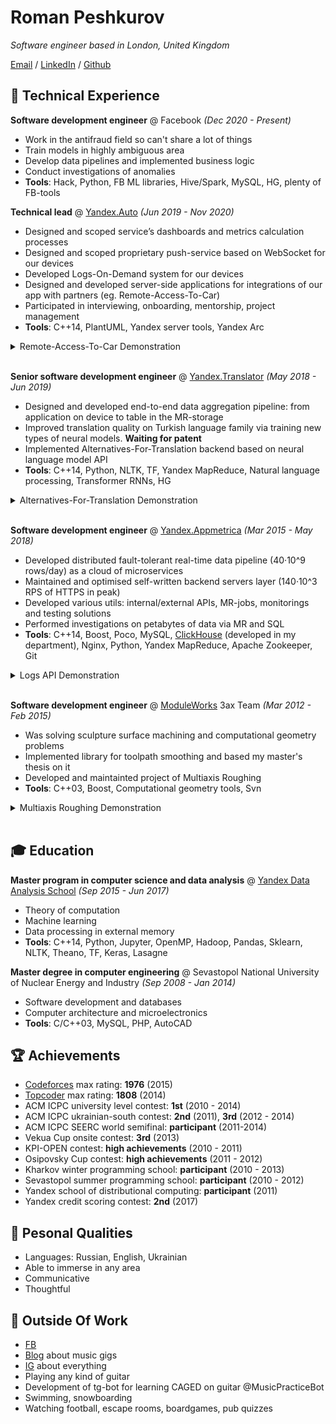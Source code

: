 # Roman Peshkurov

_Software engineer based in London, United Kingdom_ <br>

[Email](mailto:roman.peshkurov@gmail.com) / [LinkedIn](https://www.linkedin.com/in/romanpeshkurov) / [Github](https://github.com/blazerer)

## 💾 Technical Experience
**Software development engineer** @ Facebook _(Dec 2020 - Present)_ <br>
* Work in the antifraud field so can't share a lot of things
* Train models in highly ambiguous area
* Develop data pipelines and implemented business logic 
* Conduct investigations of anomalies 
* **Tools**: Hack, Python, FB ML libraries, Hive/Spark, MySQL, HG, plenty of FB-tools

**Technical lead** @ [Yandex.Auto](https://auto.yandex/promo) _(Jun 2019 - Nov 2020)_ <br>
* Designed and scoped service’s dashboards and metrics calculation processes
* Designed and scoped proprietary push-service based on WebSocket for our devices
* Developed Logs-On-Demand system for our devices
* Designed and developed server-side applications for integrations of our app with partners (eg. Remote-Access-To-Car)
* Participated in interviewing, onboarding, mentorship, project management
* **Tools**: C++14, PlantUML, Yandex server tools, Yandex Arc
<details><summary>Remote-Access-To-Car Demonstration</summary>
<br>
 We integrated our navigation app with telematics-system-partner and that allowed our customers to have access to car features (ignition, locks, etc.) via our app.<br>
 I was responsible for design, scope and development of server components and managed team of 4 developers, who also worked there.<br>
 Here you can see some <a href="https://vc.ru/transport/84796-foto-prototip-yandeks-avto-kotoraya-umeet-udalenno-upravlyat-mashinoy-i-sledit-za-ee-sostoyaniem">news post</a> about conducted events and presentation from Yandex Conference related to our project:
 <br>
 <br>
 <p>
<iframe width="560" height="315" src="https://www.youtube.com/embed/28R7JjUjjGY?start=2560" title="YouTube video player" frameborder="0" allow="accelerometer; autoplay; clipboard-write; encrypted-media; gyroscope; picture-in-picture" allowfullscreen></iframe>
 </p>
</details>
<br>

**Senior software development engineer** @ [Yandex.Translator](https://translate.yandex.com/) _(May 2018 - Jun 2019)_ <br>
* Designed and developed end-to-end data aggregation pipeline: from application on device to table in the MR-storage
* Improved translation quality on Turkish language family via training new types of neural models. **Waiting for patent**
* Implemented Alternatives-For-Translation backend based on neural language model API
* **Tools**: C++14, Python, NLTK, TF, Yandex MapReduce, Natural language processing, Transformer RNNs, HG
<details><summary> Alternatives-For-Translation Demonstration</summary>
<p>
<br>
I worked on optimal extraction of probabilities from translation model to allow us suggest alternative words. Also, I had to alter model's predictor API.<br>
As a result, we have server API for this kind of task, and here you can see example of this tool's usage on en-ru language pair:
 <br>
 <br>
 <iframe width="560" height="315" src="https://www.youtube.com/embed/qzsiknOQsZI" title="YouTube video player" frameborder="0" allow="accelerometer; autoplay; clipboard-write; encrypted-media; gyroscope; picture-in-picture" allowfullscreen></iframe>
 </p>
</details>
<br>
 
**Software development engineer** @ [Yandex.Appmetrica](https://appmetrica.yandex.com/about) _(Mar 2015 - May 2018)_ <br>
* Developed distributed fault-tolerant real-time data pipeline (40·10^9 rows/day) as a cloud of microservices
* Maintained and optimised self-written backend servers layer (140·10^3 RPS of HTTPS in peak)
* Developed various utils: internal/external APIs, MR-jobs, monitorings and testing solutions
* Performed investigations on petabytes of data via MR and SQL
* **Tools**: C++14, Boost, Poco, MySQL, [ClickHouse](https://clickhouse.tech/) (developed in my department), Nginx, Python, Yandex MapReduce, Apache Zookeeper, Git
<details><summary>Logs API Demonstration</summary>
<p>
 <br>
I designed and developed server side of this API to allow customers extract logs of their applications from our storage.<br>
 Here you can see how process of the data download looks like:
 <br>
 <br>
<iframe width="560" height="315" src="https://www.youtube.com/embed/S7wl_8sTrAY" title="YouTube video player" frameborder="0" allow="accelerometer; autoplay; clipboard-write; encrypted-media; gyroscope; picture-in-picture" allowfullscreen></iframe>
</p>
</details>
<br>

**Software development engineer** @ [ModuleWorks](https://www.moduleworks.com/) 3ax Team _(Mar 2012 - Feb 2015)_ <br>
* Was solving sculpture surface machining and computational geometry problems
* Implemented library for toolpath smoothing and based my master's thesis on it
* Developed and maintainted project of Multiaxis Roughing
* **Tools**: C++03, Boost, Computational geometry tools, Svn
<details><summary>Multiaxis Roughing Demonstration</summary>
<p>
 <br>
 This toolpath generation algorithm was implemented as a combination of approaches between 5ax and 3ax project areas.<br>
 My aim was actual implementation of already scoped project and pushing it to production.<br>
Here is the marketing demonstration of this tool:
 <br>
 <br>
 <iframe width="560" height="315" src="https://www.youtube.com/embed/nHLNZ-Zp-r4" title="YouTube video player" frameborder="0" allow="accelerometer; autoplay; clipboard-write; encrypted-media; gyroscope; picture-in-picture" allowfullscreen></iframe>
</p>
</details>
<br>

## 🎓 Education
**Master program in computer science and data analysis** @ [Yandex Data Analysis School](https://yandexdataschool.com/) _(Sep 2015 - Jun 2017)_ <br>
* Theory of computation
* Machine learning
* Data processing in external memory
* **Tools**: C++14, Python, Jupyter, OpenMP, Hadoop, Pandas, Sklearn, NLTK, Theano, TF, Keras, Lasagne

**Master degree in computer engineering** @ Sevastopol National University of Nuclear Energy and Industry _(Sep 2008 - Jan 2014)_ <br>
* Software development and databases
* Сomputer architecture and microelectronics
* **Tools**: C/C++03, MySQL, PHP, AutoCAD

## 🏆 Achievements 
* [Codeforces](http://codeforces.com/profile/blazerer) max rating: **1976** (2015)
* [Topcoder](https://www.topcoder.com/members/blazerer/details/?track=DATA_SCIENCE&subTrack=SRM) max rating: **1808** (2014)
* ACM ICPC university level contest: **1st** (2010 - 2014)
* ACM ICPC ukrainian-south contest: **2nd** (2011), **3rd** (2012 - 2014)
* ACM ICPC SEERC world semifinal: **participant** (2011-2014)
* Vekua Cup onsite contest: **3rd** (2013)
* KPI-OPEN contest: **high achievements** (2010 - 2011)
* Osipovsky Cup contest: **high achievements** (2011 - 2012)
* Kharkov winter programming school: **participant** (2010 - 2013)
* Sevastopol summer programming school: **participant** (2010 - 2012)
* Yandex school of distributional computing: **participant** (2011)
* Yandex credit scoring contest: **2nd** (2017)

## 💬 Pesonal Qualities
* Languages: Russian, English, Ukrainian
* Able to immerse in any area
* Communicative
* Thoughtful

## 🎸 Outside Of Work
* [FB](https://www.facebook.com/MrBlazerer)
* [Blog](https://vk.com/blazerer_about_music) about music gigs
* [IG](https://www.instagram.com/blazerer_about_everything/) about everything
* Playing any kind of guitar
* Development of tg-bot for learning CAGED on guitar @MusicPracticeBot
* Swimming, snowboarding
* Watching football, escape rooms, boardgames, pub quizzes
